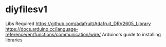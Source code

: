 # diyfilesv1
Libs Required
https://github.com/adafruit/Adafruit_DRV2605_Library
https://docs.arduino.cc/language-reference/en/functions/communication/wire/
Arduino's guide to installing libraries
